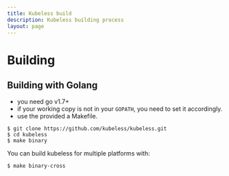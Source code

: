 ```yaml
---
title: Kubeless build
description: Kubeless building process
layout: page
---
```


# Building

## Building with Golang

- you need go v1.7+
- if your working copy is not in your `GOPATH`, you need to set it accordingly.
- use the provided a Makefile.

```
$ git clone https://github.com/kubeless/kubeless.git
$ cd kubeless
$ make binary
```

You can build kubeless for multiple platforms with:

```
$ make binary-cross
```
